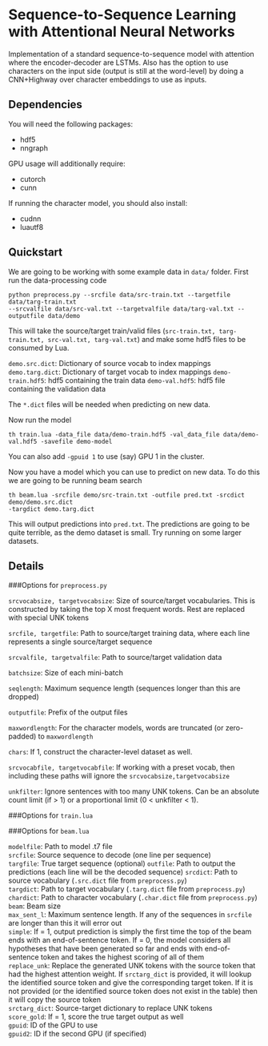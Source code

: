 # Sequence-to-Sequence Learning with Attentional Neural Networks

Implementation of a standard sequence-to-sequence model with attention where the encoder-decoder
are LSTMs. Also has the option to use characters on the input side (output is still at the
word-level) by doing a CNN+Highway over character embeddings to use as inputs.

## Dependencies

You will need the following packages:
* hdf5
* nngraph

GPU usage will additionally require:
* cutorch
* cunn

If running the character model, you should also install:
* cudnn
* luautf8

## Quickstart

We are going to be working with some example data in `data/` folder.
First run the data-processing code

```
python preprocess.py --srcfile data/src-train.txt --targetfile data/targ-train.txt
--srcvalfile data/src-val.txt --targetvalfile data/targ-val.txt --outputfile data/demo
```

This will take the source/target train/valid files (`src-train.txt, targ-train.txt,
src-val.txt, targ-val.txt`) and make some hdf5 files to be consumed by Lua.

`demo.src.dict`: Dictionary of source vocab to index mappings
`demo.targ.dict`: Dictionary of target vocab to index mappings
`demo-train.hdf5`: hdf5 containing the train data
`demo-val.hdf5`: hdf5 file containing the validation data

The `*.dict` files will be needed when predicting on new data.

Now run the model

```
th train.lua -data_file data/demo-train.hdf5 -val_data_file data/demo-val.hdf5 -savefile demo-model
```
You can also add `-gpuid 1` to use (say) GPU 1 in the cluster.

Now you have a model which you can use to predict on new data. To do this we are
going to be running beam search

```
th beam.lua -srcfile demo/src-train.txt -outfile pred.txt -srcdict demo/demo.src.dict
-targdict demo.targ.dict
```
This will output predictions into `pred.txt`. The predictions are going to be quite terrible,
as the demo dataset is small. Try running on some larger datasets.

## Details
###Options for `preprocess.py`

`srcvocabsize, targetvocabsize`: Size of source/target vocabularies. This is constructed
by taking the top X most frequent words. Rest are replaced with special UNK tokens

`srcfile, targetfile`: Path to source/target training data, where each line represents a single
source/target sequence

`srcvalfile, targetvalfile`: Path to source/target validation data

`batchsize`: Size of each mini-batch

`seqlength`: Maximum sequence length (sequences longer than this are dropped)

`outputfile`: Prefix of the output files

`maxwordlength`: For the character models, words are truncated (or zero-padded) to `maxwordlength`

`chars`: If 1, construct the character-level dataset as well.

`srcvocabfile, targetvocabfile`: If working with a preset vocab, then including these paths
will ignore the `srcvocabsize,targetvocabsize`

`unkfilter`: Ignore sentences with too many UNK tokens. Can be an absolute count limit (if > 1)
or a proportional limit (0 < unkfilter < 1).

###Options for `train.lua`

###Options for `beam.lua`

`modelfile`: Path to model .t7 file  
`srcfile`: Source sequence to decode (one line per sequence)  
`targfile`: True target sequence (optional)
`outfile`: Path to output the predictions (each line will be the decoded sequence)
`srcdict`: Path to source vocabulary (`.src.dict` file from `preprocess.py`)  
`targdict`: Path to target vocabulary (`.targ.dict` file from `preprocess.py`)  
`chardict`: Path to character vocabulary (`.char.dict` file from `preprocess.py`)  
`beam`: Beam size  
`max_sent_l`: Maximum sentence length. If any of the sequences in `srcfile` are longer than this
it will error out  
`simple`: If = 1, output prediction is simply the first time the top of the beam
ends with an end-of-sentence token. If = 0, the model considers all hypotheses that have
been generated so far and ends with end-of-sentence token and takes the highest scoring
of all of them  
`replace_unk`: Replace the generated UNK tokens with the source token that had the highest
attention weight. If `srctarg_dict` is provided, it will lookup the identified source token
and give the corresponding target token. If it is not provided (or the identified source token
does not exist in the table) then it will copy the source token  
`srctarg_dict`: Source-target dictionary to replace UNK tokens  
`score_gold`: If = 1, score the true target output as well  
`gpuid`: ID of the GPU to use  
`gpuid2`: ID if the second GPU (if specified)  